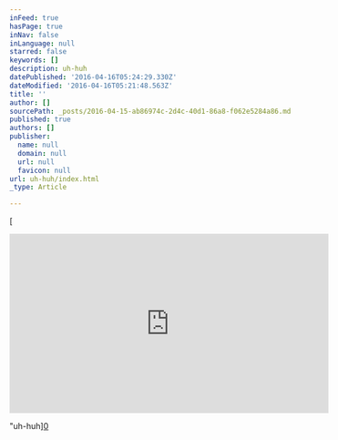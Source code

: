 ```yaml
---
inFeed: true
hasPage: true
inNav: false
inLanguage: null
starred: false
keywords: []
description: uh-huh
datePublished: '2016-04-16T05:24:29.330Z'
dateModified: '2016-04-16T05:21:48.563Z'
title: ''
author: []
sourcePath: _posts/2016-04-15-ab86974c-2d4c-40d1-86a8-f062e5284a86.md
published: true
authors: []
publisher:
  name: null
  domain: null
  url: null
  favicon: null
url: uh-huh/index.html
_type: Article

---
```

[

<iframe width="560" height="315" src="https://www.youtube.com/embed/GK8S9r8uVVI" frameborder="0" allowfullscreen="allowfullscreen" style=""></iframe>

"uh-huh][0]

[0]: href